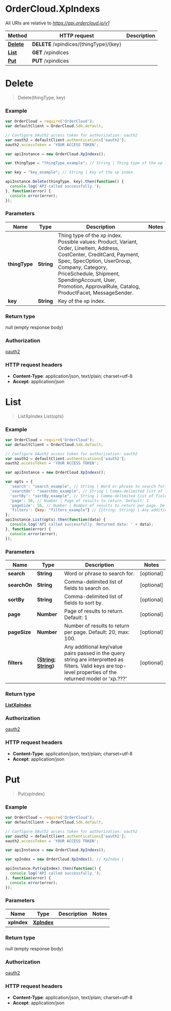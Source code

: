 # OrderCloud.XpIndexs

All URIs are relative to *https://api.ordercloud.io/v1*

Method | HTTP request | Description
------------- | ------------- | -------------
[**Delete**](XpIndexs.md#Delete) | **DELETE** /xpindices/{thingType}/{key} | 
[**List**](XpIndexs.md#List) | **GET** /xpindices | 
[**Put**](XpIndexs.md#Put) | **PUT** /xpindices | 


<a name="Delete"></a>
# **Delete**
> Delete(thingType, key)



### Example
```javascript
var OrderCloud = require('OrderCloud');
var defaultClient = OrderCloud.Sdk.default;

// Configure OAuth2 access token for authorization: oauth2
var oauth2 = defaultClient.authentications['oauth2'];
oauth2.accessToken = 'YOUR ACCESS TOKEN';

var apiInstance = new OrderCloud.XpIndexs();

var thingType = "thingType_example"; // String | Thing type of the xp index. Possible values: Product, Variant, Order, LineItem, Address, CostCenter, CreditCard, Payment, Spec, SpecOption, UserGroup, Company, Category, PriceSchedule, Shipment, SpendingAccount, User, Promotion, ApprovalRule, Catalog, ProductFacet, MessageSender.

var key = "key_example"; // String | Key of the xp index.

apiInstance.Delete(thingType, key).then(function() {
  console.log('API called successfully.');
}, function(error) {
  console.error(error);
});

```

### Parameters

Name | Type | Description  | Notes
------------- | ------------- | ------------- | -------------
 **thingType** | **String**| Thing type of the xp index. Possible values: Product, Variant, Order, LineItem, Address, CostCenter, CreditCard, Payment, Spec, SpecOption, UserGroup, Company, Category, PriceSchedule, Shipment, SpendingAccount, User, Promotion, ApprovalRule, Catalog, ProductFacet, MessageSender. | 
 **key** | **String**| Key of the xp index. | 

### Return type

null (empty response body)

### Authorization



[oauth2](../README.md#oauth2)

### HTTP request headers

 - **Content-Type**: application/json, text/plain; charset=utf-8
 - **Accept**: application/json

<a name="List"></a>
# **List**
> ListXpIndex List(opts)



### Example
```javascript
var OrderCloud = require('OrderCloud');
var defaultClient = OrderCloud.Sdk.default;

// Configure OAuth2 access token for authorization: oauth2
var oauth2 = defaultClient.authentications['oauth2'];
oauth2.accessToken = 'YOUR ACCESS TOKEN';

var apiInstance = new OrderCloud.XpIndexs();

var opts = { 
  'search': "search_example", // String | Word or phrase to search for.
  'searchOn': "searchOn_example", // String | Comma-delimited list of fields to search on.
  'sortBy': "sortBy_example", // String | Comma-delimited list of fields to sort by.
  'page': 56, // Number | Page of results to return. Default: 1
  'pageSize': 56, // Number | Number of results to return per page. Default: 20, max: 100.
  'filters': {key: "filters_example"} // {String: String} | Any additional key/value pairs passed in the query string are interpretted as filters. Valid keys are top-level properties of the returned model or 'xp.???'
};
apiInstance.List(opts).then(function(data) {
  console.log('API called successfully. Returned data: ' + data);
}, function(error) {
  console.error(error);
});

```

### Parameters

Name | Type | Description  | Notes
------------- | ------------- | ------------- | -------------
 **search** | **String**| Word or phrase to search for. | [optional] 
 **searchOn** | **String**| Comma-delimited list of fields to search on. | [optional] 
 **sortBy** | **String**| Comma-delimited list of fields to sort by. | [optional] 
 **page** | **Number**| Page of results to return. Default: 1 | [optional] 
 **pageSize** | **Number**| Number of results to return per page. Default: 20, max: 100. | [optional] 
 **filters** | [**{String: String}**](String.md)| Any additional key/value pairs passed in the query string are interpretted as filters. Valid keys are top-level properties of the returned model or &#39;xp.???&#39; | [optional] 

### Return type

[**ListXpIndex**](ListXpIndex.md)

### Authorization



[oauth2](../README.md#oauth2)

### HTTP request headers

 - **Content-Type**: application/json, text/plain; charset=utf-8
 - **Accept**: application/json

<a name="Put"></a>
# **Put**
> Put(xpIndex)



### Example
```javascript
var OrderCloud = require('OrderCloud');
var defaultClient = OrderCloud.Sdk.default;

// Configure OAuth2 access token for authorization: oauth2
var oauth2 = defaultClient.authentications['oauth2'];
oauth2.accessToken = 'YOUR ACCESS TOKEN';

var apiInstance = new OrderCloud.XpIndexs();

var xpIndex = new OrderCloud.XpIndex(); // XpIndex | 

apiInstance.Put(xpIndex).then(function() {
  console.log('API called successfully.');
}, function(error) {
  console.error(error);
});

```

### Parameters

Name | Type | Description  | Notes
------------- | ------------- | ------------- | -------------
 **xpIndex** | [**XpIndex**](XpIndex.md)|  | 

### Return type

null (empty response body)

### Authorization



[oauth2](../README.md#oauth2)

### HTTP request headers

 - **Content-Type**: application/json, text/plain; charset=utf-8
 - **Accept**: application/json

